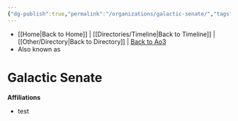 ```yaml
---
{"dg-publish":true,"permalink":"/organizations/galactic-senate/","tags":["galacticsenate imperialsenate","resistance firstorder","sith jedi","faction"]}
---
```


- [[Home\|Back to Home]] | [[Directories/Timeline\|Back to Timeline]] | [[Other/Directory\|Back to Directory]] | [Back to Ao3](https://archiveofourown.org/works/19334440/chapters/45992584)
- Also known as

# Galactic Senate


**Affiliations** 
- test
